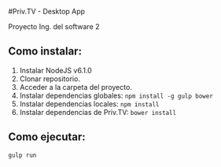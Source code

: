 #Priv.TV - Desktop App

Proyecto Ing. del software 2

Como instalar:
----------

 1. Instalar NodeJS v6.1.0
 2. Clonar repositorio.
 2. Acceder a la carpeta del proyecto.
 2. Instalar dependencias globales: `npm install -g gulp bower`
 3. Instalar dependencias locales: `npm install`
 4. Instalar dependencias de Priv.TV: `bower install`

Como ejecutar:
--------------

    gulp run
